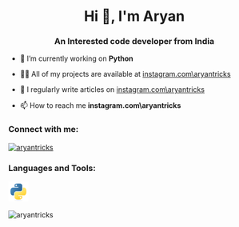 <h1 align="center">Hi 👋, I'm Aryan</h1>
<h3 align="center">An Interested code developer from India</h3>

- 🔭 I’m currently working on **Python**

- 👨‍💻 All of my projects are available at [instagram.com\aryantricks](instagram.com\aryantricks)

- 📝 I regularly write articles on [instagram.com\aryantricks](instagram.com\aryantricks)

- 📫 How to reach me **instagram.com\aryantricks**

<h3 align="left">Connect with me:</h3>
<p align="left">
<a href="https://instagram.com/aryantricks" target="blank"><img align="center" src="https://raw.githubusercontent.com/rahuldkjain/github-profile-readme-generator/master/src/images/icons/Social/instagram.svg" alt="aryantricks" height="30" width="40" /></a>
</p>

<h3 align="left">Languages and Tools:</h3>
<p align="left"> <a href="https://www.python.org" target="_blank" rel="noreferrer"> <img src="https://raw.githubusercontent.com/devicons/devicon/master/icons/python/python-original.svg" alt="python" width="40" height="40"/> </a> </p>

<p><img align="center" src="https://github-readme-stats.vercel.app/api/top-langs?username=aryantricks&show_icons=true&locale=en&layout=compact" alt="aryantricks" /></p>

